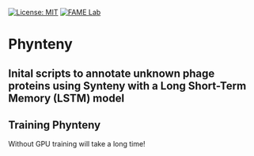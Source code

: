 [![License: MIT](https://img.shields.io/badge/License-MIT-yellow.svg)](https://opensource.org/licenses/MIT)
[![FAME Lab](https://img.shields.io/badge/Bioinformatics-EdwardsLab-03A9F4)](https://fame.flinders.edu.au/)


# Phynteny

## Inital scripts to annotate unknown phage proteins using Synteny with a Long Short-Term Memory (LSTM) model


## Training Phynteny 
Without GPU training will take a long time! 

